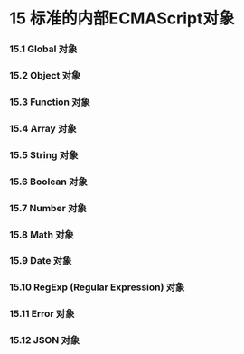 # 15 标准的内部ECMAScript对象

### 15.1 Global 对象
### 15.2 Object 对象
### 15.3 Function 对象
### 15.4 Array 对象
### 15.5 String 对象
### 15.6 Boolean 对象
### 15.7 Number 对象
### 15.8 Math 对象
### 15.9 Date 对象
### 15.10 RegExp (Regular Expression) 对象
### 15.11 Error 对象
### 15.12 JSON 对象

